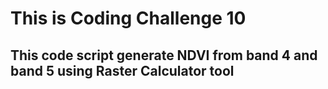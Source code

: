 # This is Coding Challenge 10
## This code script generate NDVI from band 4 and band 5 using Raster Calculator tool
